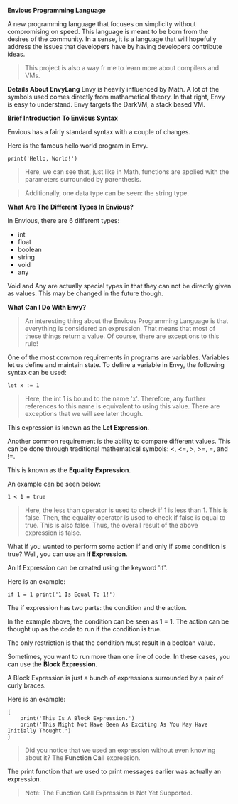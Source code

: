 **Envious Programming Language**

A new programming language that focuses on simplicity without compromising on speed. This language is meant to be born from the desires of the community. In a sense, it is a language that will hopefully address the issues that developers have by having developers contribute ideas.

> This project is also a way fr me to learn more about compilers and VMs.

**Details About EnvyLang**
Envy is heavily influenced by Math. A lot of the symbols used comes directly from mathametical theory.
In that right, Envy is easy to understand. Envy targets the DarkVM, a stack based VM.

**Brief Introduction To Envious Syntax**

Envious has a fairly standard syntax with a couple of changes.

Here is the famous hello world program in Envy.
```
print('Hello, World!')
```
> Here, we can see that, just like in Math, functions are applied with the parameters surrounded by parenthesis.

> Additionally, one data type can be seen: the string type.

**What Are The Different Types In Envious?**

In Envious, there are 6 different types:
- int
- float
- boolean
- string
- void
- any

Void and Any are actually special types in that they can not be directly given as values. This may be changed in the future though.

**What Can I Do With Envy?**

> An interesting thing about the Envious Programming Language is that everything is considered an expression.
> That means that most of these things return a value. Of course, there are exceptions to this rule!

One of the most common requirements in programs are variables.
Variables let us define and maintain state. To define a variable in Envy, the following syntax can be used:
```
let x := 1
```

> Here, the int 1 is bound to the name 'x'. Therefore, any further references to this name is equivalent to using this value. There are exceptions that we will see later though.

This expression is known as the **Let Expression**.

Another common requirement is the ability to compare different values. This can be done through traditional mathematical symbols: <, <=, >, >=, =, and !=.

This is known as the **Equality Expression**.

An example can be seen below:
```
1 < 1 = true
```

> Here, the less than operator is used to check if 1 is less than 1. This is false. Then, the equality operator is used to check if false is equal to true. This is also false. Thus, the overall result of the above expression is false. 

What if you wanted to perform some action if and only if some condition is true? Well, you can use an **If Expression**.

An If Expression can be created using the keyword 'if'.

Here is an example:
```
if 1 = 1 print('1 Is Equal To 1!')
```

The if expression has two parts: the condition and the action.

In the example above, the condition can be seen as 1 = 1. The action can be thought up as the code to run if the condition is true.

The only restriction is that the condition must result in a boolean value.

Sometimes, you want to run more than one line of code. In these cases, you can use the **Block Expression**.

A Block Expression is just a bunch of expressions surrounded by a pair of curly braces.

Here is an example:
```
{
    print('This Is A Block Expression.')
    print('This Might Not Have Been As Exciting As You May Have Initially Thought.')
}
```

> Did you notice that we used an expression without even knowing about it? The **Function Call** expression.

The print function that we used to print messages earlier was actually an expression.

> Note: The Function Call Expression Is Not Yet Supported.
